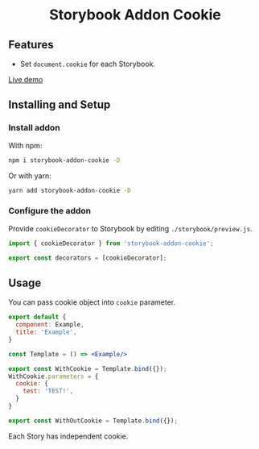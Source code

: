 <h1 align="center">Storybook Addon Cookie</h1>

## Features

- Set `document.cookie` for each Storybook.

[Live demo](https://www.chromatic.com/library?appId=6208f3782689be003ab39da3)

## Installing and Setup

### Install addon

With npm:

```sh
npm i storybook-addon-cookie -D
```

Or with yarn:

```sh
yarn add storybook-addon-cookie -D
```

### Configure the addon

Provide `cookieDecorator` to Storybook by editing `./storybook/preview.js`.

```js
import { cookieDecorator } from 'storybook-addon-cookie';

export const decorators = [cookieDecorator];
```

## Usage

You can pass cookie object into `cookie` parameter.

```jsx
export default {
  component: Example,
  title: 'Example',
}

const Template = () => <Example/>

export const WithCookie = Template.bind({});
WithCookie.parameters = {
  cookie: {
    test: 'TEST!',
  }
}

export const WithOutCookie = Template.bind({});
```

Each Story has independent cookie.
